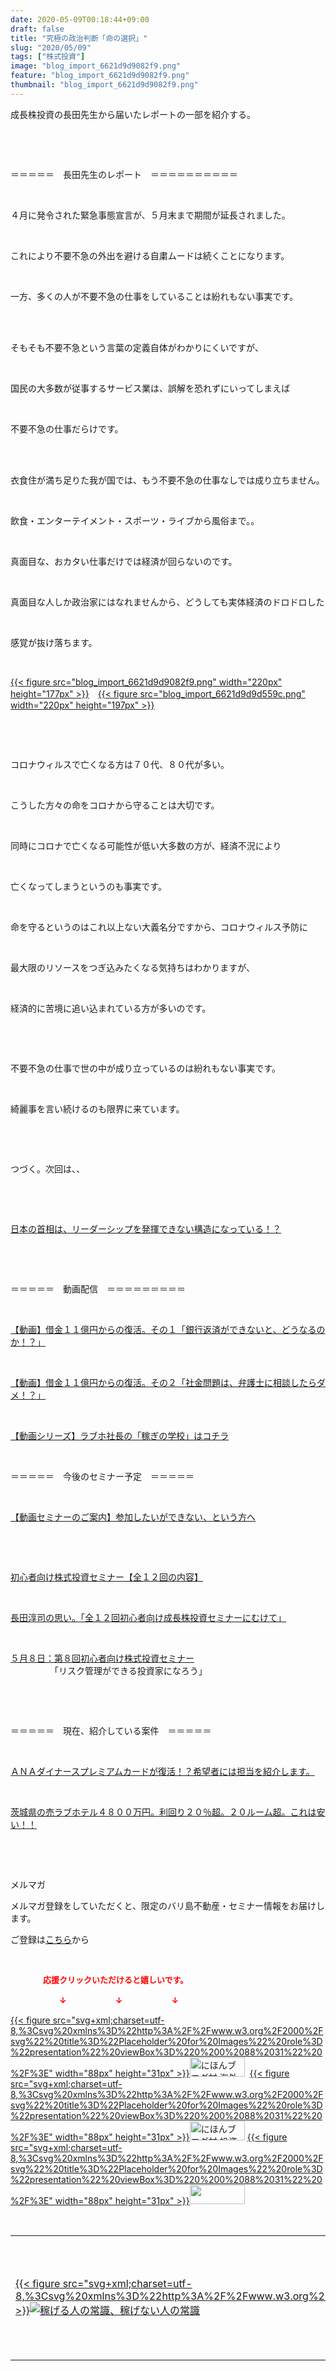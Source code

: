 ```yaml
---
date: 2020-05-09T00:18:44+09:00
draft: false
title: "究極の政治判断「命の選択」"
slug: "2020/05/09"
tags: ["株式投資"]
image: "blog_import_6621d9d9082f9.png"
feature: "blog_import_6621d9d9082f9.png"
thumbnail: "blog_import_6621d9d9082f9.png"
---
```

<p>成長株投資の長田先生から届いたレポートの一部を紹介する。</p><p> </p><p> </p><p>＝＝＝＝＝　長田先生のレポート　＝＝＝＝＝＝＝＝＝＝</p><p> </p><p>４月に発令された緊急事態宣言が、５月末まで期間が延長されました。</p><p> </p><p>これにより不要不急の外出を避ける自粛ムードは続くことになります。</p><p> </p><p>一方、多くの人が不要不急の仕事をしていることは紛れもない事実です。</p><p> </p><p><br/>そもそも不要不急という言葉の定義自体がわかりにくいですが、</p><p> </p><p>国民の大多数が従事するサービス業は、誤解を恐れずにいってしまえば</p><p> </p><p>不要不急の仕事だらけです。</p><p> </p><p><br/>衣食住が満ち足りた我が国では、もう不要不急の仕事なしでは成り立ちません。</p><p> </p><p>飲食・エンターテイメント・スポーツ・ライブから風俗まで。。</p><p> </p><p>真面目な、おカタい仕事だけでは経済が回らないのです。</p><p> </p><p>真面目な人しか政治家にはなれませんから、どうしても実体経済のドロドロした</p><p> </p><p>感覚が抜け落ちます。</p><p> </p><p><a href="blog_import_6621d9d9082f9.png">{{< figure src="blog_import_6621d9d9082f9.png" width="220px" height="177px" >}}</a>　<a href="blog_import_6621d9d9d559c.png">{{< figure src="blog_import_6621d9d9d559c.png" width="220px" height="197px" >}}</a></p><p> </p><p> </p><p>コロナウィルスで亡くなる方は７０代、８０代が多い。</p><p> </p><p>こうした方々の命をコロナから守ることは大切です。</p><p> </p><p>同時にコロナで亡くなる可能性が低い大多数の方が、経済不況により</p><p> </p><p>亡くなってしまうというのも事実です。</p><p> </p><p>命を守るというのはこれ以上ない大義名分ですから、コロナウィルス予防に</p><p> </p><p>最大限のリソースをつぎ込みたくなる気持ちはわかりますが、</p><p> </p><p>経済的に苦境に追い込まれている方が多いのです。</p><p> </p><p> </p><p>不要不急の仕事で世の中が成り立っているのは紛れもない事実です。</p><p> </p><p>綺麗事を言い続けるのも限界に来ています。</p><p> </p><p> </p><p>つづく。次回は、、</p><p> </p><p> </p><p><a href="https://ameblo.jp/baliclub/entry-12595681911.html" target="_blank">日本の首相は、リーダーシップを発揮できない構造になっている！？</a></p><p> </p><p> </p><p>＝＝＝＝＝　動画配信　＝＝＝＝＝＝＝＝＝</p><p> </p><p><a href="watch?v=K9qyu3O0vmE&amp;t=123s" target="_blank">【動画】借金１１億円からの復活。その１「銀行返済ができないと、どうなるのか！？」</a></p><p> </p><p><a href="watch?v=rNGx3OTTo5U&amp;t=111s" target="_blank">【動画】借金１１億円からの復活。その２「社金問題は、弁護士に相談したらダメ！？」</a></p><p> </p><p><a href="UCkEn28pD2FuuPheW1XBJDtg" target="_blank">【動画シリーズ】ラブホ社長の「稼ぎの学校」はコチラ</a></p><p> </p><p>＝＝＝＝＝　今後のセミナー予定　＝＝＝＝＝</p><p> </p><p><a href="https://ameblo.jp/baliclub/entry-12567802403.html" target="_blank">【動画セミナーのご案内】参加したいができない、という方へ</a></p><p> </p><p> </p><p><a href="https://ameblo.jp/baliclub/entry-12526587328.html" target="_blank">初心者向け株式投資セミナー【全１２回の内容】</a></p><p> </p><p><a href="https://ameblo.jp/baliclub/entry-12526985641.html" target="_blank">長田淳司の思い。「全１２回初心者向け成長株投資セミナーにむけて」</a></p><p> </p><p><a href="https://ameblo.jp/baliclub/entry-12593078332.html" target="_blank">５月８日：第８回初心者向け株式投資セミナー</a><br/>　　　　　「リスク管理ができる投資家になろう」　</p><p> </p><p> </p><p>＝＝＝＝＝　現在、紹介している案件　＝＝＝＝＝</p><p> </p><p><a href="https://ameblo.jp/baliclub/entry-12529998383.html" target="_blank">ＡＮＡダイナースプレミアムカードが復活！？希望者には担当を紹介します。</a></p><p> </p><p><a href="https://ameblo.jp/baliclub/entry-12552292653.html" target="_blank">茨城県の売ラブホテル４８００万円。利回り２０％超。２０ルーム超。これは安い！！</a></p><p> </p><p> </p><p>メルマガ</p><p>メルマガ登録をしていただくと、限定のバリ島不動産・セミナー情報をお届けします。</p><p>ご登録は<a href="f9eeVI" target="_blank">こちら</a>から</p><p> </p><p><font color="#ff0000" size="2"><strong>　　　　応援クリックいただけると嬉しいです。</strong></font></p><p><font color="#ff0000" size="2"><strong>　　　　　　↓　　　　　　↓　　　　　　↓</strong></font></p><p><a href="ranking.html?p_cid=01260127" id="&amp;blogmura_banner">{{< figure src="svg+xml;charset=utf-8,%3Csvg%20xmlns%3D%22http%3A%2F%2Fwww.w3.org%2F2000%2Fsvg%22%20title%3D%22Placeholder%20for%20Images%22%20role%3D%22presentation%22%20viewBox%3D%220%200%2088%2031%22%20%2F%3E" width="88px" height="31px" >}}<noscript><img alt="にほんブログ村 海外生活ブログ バリ島情報へ" border="0" height="31" src="//overseas.blogmura.com/bali/img/bali88_31.gif" width="88"></noscript></a>  <a href="ranking.html?p_cid=01260127" id="&amp;blogmura_banner">{{< figure src="svg+xml;charset=utf-8,%3Csvg%20xmlns%3D%22http%3A%2F%2Fwww.w3.org%2F2000%2Fsvg%22%20title%3D%22Placeholder%20for%20Images%22%20role%3D%22presentation%22%20viewBox%3D%220%200%2088%2031%22%20%2F%3E" width="88px" height="31px" >}}<noscript><img alt="にほんブログ村 投資ブログ 不動産投資へ" border="0" height="31" src="//investment.blogmura.com/hudousantoushi/img/hudousantoushi88_31.gif" width="88"></noscript></a> <a href="link.php?1804582" title="人気ブログランキングへ">{{< figure src="svg+xml;charset=utf-8,%3Csvg%20xmlns%3D%22http%3A%2F%2Fwww.w3.org%2F2000%2Fsvg%22%20title%3D%22Placeholder%20for%20Images%22%20role%3D%22presentation%22%20viewBox%3D%220%200%2088%2031%22%20%2F%3E" width="88px" height="31px" >}}<noscript><img border="0" height="31" src="https://blog.with2.net/img/banner/banner_22.gif" width="88"></noscript></a></p><p> </p><table border="0" cellpadding="0" cellspacing="0" width="100%">	<tbody width="100%">		<tr>			<td aligin="center" width="95"><a alt0="AmebaAffiliate" alt1="稼げる人の常識、稼げない人の常識" alt2="Amazon" alt3="https://images-fe.ssl-images-amazon.com/images/I/51Ft8zEBpkL._SL160_.jpg" alt4="1" href="4802110227?SubscriptionId=AKIAJLD6FH2TADXIQKDQ&amp;tag=amebablog-a2371184-22&amp;linkCode=xm2&amp;camp=2025&amp;creative=165953&amp;creativeASIN=4802110227" target="_blank">{{< figure src="svg+xml;charset=utf-8,%3Csvg%20xmlns%3D%22http%3A%2F%2Fwww.w3.org%2F2000%2Fsvg%22%20title%3D%22Placeholder%20for%20Images%22%20role%3D%22presentation%22%20viewBox%3D%220%200%201%201%22%20%2F%3E"  >}}<noscript><img alt="稼げる人の常識、稼げない人の常識" border="0" data-img="affiliate" src="https://images-fe.ssl-images-amazon.com/images/I/51Ft8zEBpkL._SL160_.jpg"></noscript></a></td>			<td><a alt0="AmebaAffiliate" alt1="稼げる人の常識、稼げない人の常識" alt2="Amazon" alt3="https://images-fe.ssl-images-amazon.com/images/I/51Ft8zEBpkL._SL160_.jpg" alt4="1" href="4802110227?SubscriptionId=AKIAJLD6FH2TADXIQKDQ&amp;tag=amebablog-a2371184-22&amp;linkCode=xm2&amp;camp=2025&amp;creative=165953&amp;creativeASIN=4802110227" target="_blank">稼げる人の常識、稼げない人の常識</a></td>		</tr>	</tbody></table><p> </p>

